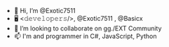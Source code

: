 - 👋 Hi, I’m @Exotic7511
- 🖥️ <𝚍𝚎𝚟𝚎𝚕𝚘𝚙𝚎𝚛𝚜/>, @Exotic7511 , @Basicx
- 🤝 I’m looking to collaborate on gg./EXT Community
- 📫 I'm <Dev/> and programmer in C#, JavaScript, Python

<!---
Exotic7511/Exotic7511 is a ✨ special ✨ repository because its `README.md` (this file) appears on your GitHub profile.
You can click the Preview link to take a look at your changes.
--->
